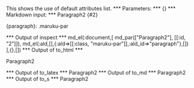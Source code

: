 This shows the use of default attributes list.
*** Parameters: ***
{}
*** Markdown input: ***
Paragraph2 
{#2}

{paragraph}: .maruku-par

*** Output of inspect ***
md_el(:document,[
	md_par(["Paragraph2"], [[:id, "2"]]),
	md_el(:ald,[],{:ald=>[[:class, "maruku-par"]],:ald_id=>"paragraph"},[])
],{},[])
*** Output of to_html ***
<p class='maruku-par' id='2'>Paragraph2</p>
*** Output of to_latex ***
Paragraph2
*** Output of to_md ***
Paragraph2
*** Output of to_s ***
Paragraph2
